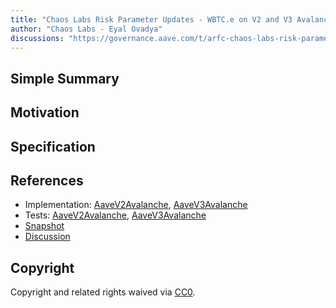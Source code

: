 ```yaml
---
title: "Chaos Labs Risk Parameter Updates - WBTC.e on V2 and V3 Avalanche"
author: "Chaos Labs - Eyal Ovadya"
discussions: "https://governance.aave.com/t/arfc-chaos-labs-risk-parameter-updates-wbtc-e-on-v2-and-v3-avalanche/15824"
---
```


## Simple Summary

## Motivation

## Specification

## References

- Implementation: [AaveV2Avalanche](https://github.com/bgd-labs/aave-proposals-v3/blob/main/src/20231221_Multi_ChaosLabsRiskParameterUpdatesWBTCEOnV2AndV3Avalanche/AaveV2Avalanche_ChaosLabsRiskParameterUpdatesWBTCEOnV2AndV3Avalanche_20231221.sol), [AaveV3Avalanche](https://github.com/bgd-labs/aave-proposals-v3/blob/main/src/20231221_Multi_ChaosLabsRiskParameterUpdatesWBTCEOnV2AndV3Avalanche/AaveV3Avalanche_ChaosLabsRiskParameterUpdatesWBTCEOnV2AndV3Avalanche_20231221.sol)
- Tests: [AaveV2Avalanche](https://github.com/bgd-labs/aave-proposals-v3/blob/main/src/20231221_Multi_ChaosLabsRiskParameterUpdatesWBTCEOnV2AndV3Avalanche/AaveV2Avalanche_ChaosLabsRiskParameterUpdatesWBTCEOnV2AndV3Avalanche_20231221.t.sol), [AaveV3Avalanche](https://github.com/bgd-labs/aave-proposals-v3/blob/main/src/20231221_Multi_ChaosLabsRiskParameterUpdatesWBTCEOnV2AndV3Avalanche/AaveV3Avalanche_ChaosLabsRiskParameterUpdatesWBTCEOnV2AndV3Avalanche_20231221.t.sol)
- [Snapshot](https://governance.aave.com/t/arfc-chaos-labs-risk-parameter-updates-wbtc-e-on-v2-and-v3-avalanche/15824)
- [Discussion](https://governance.aave.com/t/arfc-chaos-labs-risk-parameter-updates-wbtc-e-on-v2-and-v3-avalanche/15824)

## Copyright

Copyright and related rights waived via [CC0](https://creativecommons.org/publicdomain/zero/1.0/).
